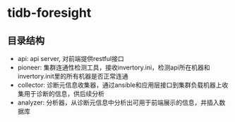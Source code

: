 # tidb-foresight
## 目录结构
- api: api server, 对前端提供restful接口
- pioneer: 集群连通性检测工具，接收invertory.ini，检测api所在机器和invertory.init里的所有机器是否正常连通
- collector: 诊断元信息收集器，通过ansible和应用层接口到集群负载机器上收集用于诊断的信息，供后续分析
- analyzer: 分析器，从诊断元信息中分析出可用于前端展示的信息，并插入数据库
